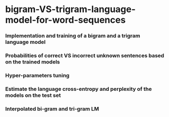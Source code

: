 # bigram-VS-trigram-language-model-for-word-sequences

### Implementation and training of a bigram and a trigram language model
### Probabilities  of correct VS incorrect unknown sentences based on the trained models
### Hyper-parameters tuning
### Estimate the language cross-entropy and perplexity of the models on the test set
### Interpolated bi-gram and tri-gram LM
